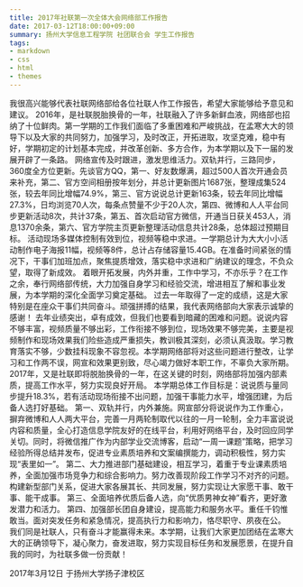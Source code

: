 ```yaml
---
title: 2017年社联第一次全体大会网络部工作报告
date: 2017-03-12T18:00:00+09:00
summary: 扬州大学信息工程学院 社团联合会 学生工作报告
tags:
- markdown
- css
- html
- themes
---
```

我很高兴能够代表社联网络部给各位社联人作工作报告，希望大家能够给予意见和建议。
2016年，是社联脱胎换骨的一年，社联融入了许多新鲜血液，网络部也招纳了十位鲜肉。第一学期的工作我们面临了多重困难和严峻挑战，在孟寒大大的领导下以及大家的共同努力，加强学习，及时改正，开拓进取，攻坚克难，稳中有好，学期初定的计划基本完成，并改革创新、多方合作，为本学期以及下一届的发展开辟了一条路。
网络宣传及时跟进，激发思维活力。双轨并行，三路同步，360度全方位更新。先谈官方QQ，第一、好友数爆满，超过500人首次开通会员来补充，第二、官方空间相册按年划分，并总计更新图片1687张，整理成集524张，较去年同比增幅74.9%，第三、官方说说总计更新163条，较去年同比增幅27.3%，日均浏览70人次，每条点赞量不少于20人次，第四、微博和人人平台同步更新活动8次，共计37条，第五、首次启动官方微信，开通当日获关453人，消息1370余条，第六、官方学院主页更新整理活动信息共计28条，总体超过预期目标。
活动现场多媒体控制有效到位，视频等稳中求进。一学期总计为大大小小活动制作电子海报11幅，视频等8件，总计占存储容量15.4GB。在准备时间紧张的情况下，干事们加班加点，聚焦提质增效，落实稳中求进和广纳建议的理念，不负众望，取得了新成效。
着眼开拓发展，内外并重，工作中学习，不亦乐乎？在工作之余，奉行网络部传统，大力加强自身学习和经验交流，增进相互了解和事业发展，为本学期的深化全面学习奠定基础。
过去一年取得了一定的成绩，这是大家特别是在座众干事们共同奋斗。顽强拼搏的结果，我代表网络部向大家表示诚挚的感谢！
去年业绩突出，卓有成效，但我们也要看到暗藏的困难和问题。说说内容不够丰富，视频质量不够出彩，工作衔接不够到位，现场效果不够完美，主要是视频制作和现场效果我们险些造成严重损失，教训极其深刻，必须认真汲取。学习教育落实不够，少数挂科现象不容忽视。本学期网络部将对这些问题进行整改，让学习和工作两不误，网宣和效果更别致，尽心竭力做好本职工作，不辜负大家所期。
2017年，又是社联即将脱胎换骨的一年，在这关键的时刻，网络部将加强内部素质，提高工作水平，努力实现良好开局。
本学期总体工作目标是：说说质与量同步提升18.3%，若有活动现场衔接不出问题，加强干事能力水平，增强团建，为后备人选打好基础。
第一、双轨并行，内外兼施。网宣部分将说说作为工作重心，摒弃微博和人人两大平台，完善一月两轮制取代以往的一月一轮制，全力丰富说说内容和质量，全心打造信息学院友好的在线平台，利用好网络平台，及时回应同学关切。同时，将微信推广作为内部学业交流博客，启动“一周一课题”策略，把学习经验所得总结并发布，促进专业素质培养和文案编撰能力，调动积极性，努力实现“表里如一”。
第二、大力推进部门基础建设，相互学习，着重于专业课素质培养，全面加强市场竞争力和综合影响力。努力改善现阶段工作学习不对齐的问题。构建新型部门关系，促进大家各展其长、共同发展，努力实现让大家愿干事、敢干事、能干成事。
第三、全面培养优质后备人选，向“优质男神女神”看齐，更好激发潜力和活力。
第四、加强部长团自身建设，提高能力和服务水平。重任千钧惟敢当。面对突发任务和紧急情况，提高执行力和影响力，恪尽职守、夙夜在公。
我们同是社联人，只有奋斗才能赢得未来。本学期，让我们大家更加团结在孟寒大大的正确领导下，凝心聚力，奋发进取，努力实现目标任务和发展愿景，在提升自我的同时，为社联多做一份贡献！

2017年3月12日
于扬州大学扬子津校区